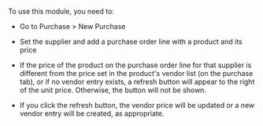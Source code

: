 To use this module, you need to:

- Go to Purchase > New Purchase

- Set the supplier and add a purchase order line with a product and its price

- If the price of the product on the purchase order line for that supplier is different from the price set in the product's vendor list (on the purchase tab), or if no vendor entry exists, a refresh button will appear to the right of the unit price. Otherwise, the button will not be shown.

- If you click the refresh button, the vendor price will be updated or a new vendor entry will be created, as appropriate.
